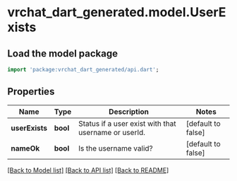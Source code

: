 # vrchat_dart_generated.model.UserExists

## Load the model package
```dart
import 'package:vrchat_dart_generated/api.dart';
```

## Properties
Name | Type | Description | Notes
------------ | ------------- | ------------- | -------------
**userExists** | **bool** | Status if a user exist with that username or userId. | [default to false]
**nameOk** | **bool** | Is the username valid? | [default to false]

[[Back to Model list]](../README.md#documentation-for-models) [[Back to API list]](../README.md#documentation-for-api-endpoints) [[Back to README]](../README.md)


